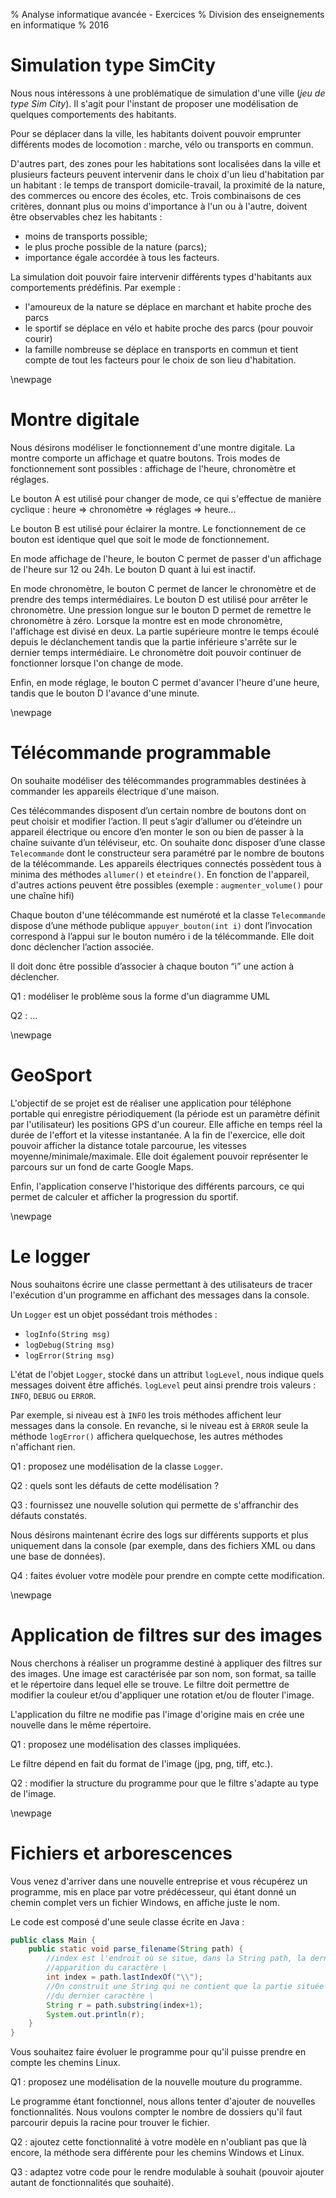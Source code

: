 % Analyse informatique avancée - Exercices
% Division des enseignements en informatique
% 2016


# Simulation type SimCity #

Nous nous intéressons à une problématique de simulation d'une ville (*jeu de type Sim City*). Il s'agit pour l'instant de proposer une modélisation de quelques comportements des habitants. 

Pour se déplacer dans la ville, les habitants doivent pouvoir emprunter différents modes de locomotion : marche, vélo ou transports en commun. 

D'autres part, des zones pour les habitations sont localisées dans la ville et plusieurs facteurs peuvent intervenir dans le choix d'un lieu d'habitation par un habitant : le temps de transport domicile-travail, la proximité de la nature, des commerces ou encore des écoles, etc.  Trois combinaisons de ces critères, donnant plus ou moins d'importance à l'un ou à l'autre, doivent être observables chez les habitants :
 
* moins de transports possible;
* le plus proche possible de la nature (parcs);
* importance égale accordée à tous les facteurs.

La simulation doit pouvoir faire intervenir différents types d'habitants aux comportements prédéfinis. Par exemple :

* l'amoureux de la nature se déplace en marchant et habite proche des parcs
* le sportif se déplace en vélo et habite proche des parcs (pour pouvoir courir)
* la famille nombreuse se déplace en transports en commun et tient compte de tout les facteurs pour le choix de son lieu d'habitation.


\newpage

# Montre digitale #

Nous désirons modéliser le fonctionnement d'une montre digitale. La montre comporte un affichage et quatre boutons. Trois modes de fonctionnement sont possibles : affichage de l'heure, chronomètre et réglages.

Le bouton A est utilisé pour changer de mode, ce qui s'effectue de manière cyclique : heure => chronomètre => réglages => heure...

Le bouton B est utilisé pour éclairer la montre. Le fonctionnement de ce bouton est identique quel que soit le mode de fonctionnement.

En mode affichage de l'heure, le bouton C permet de passer d'un affichage de l'heure sur 12 ou 24h. Le bouton D quant à lui est inactif.

En mode chronomètre, le bouton C permet de lancer le chronomètre et de prendre des temps intermédiaires. Le bouton D est utilisé pour arrêter le chronomètre. Une pression longue sur le bouton D permet de remettre le chronomètre à zéro. Lorsque la montre est en mode chronomètre, l'affichage est divisé en deux. La partie supérieure montre le temps écoulé depuis le déclanchement tandis que la partie inférieure s'arrête sur le dernier temps intermédiaire. Le chronomètre doit pouvoir continuer de fonctionner lorsque l'on change de mode.

Enfin, en mode réglage, le bouton C permet d'avancer l'heure d'une heure, tandis que le bouton D l'avance d'une minute.


\newpage

# Télécommande programmable #

On souhaite modéliser des télécommandes programmables destinées à commander les appareils électrique d'une maison.

Ces télécommandes disposent d’un certain nombre de boutons dont on peut choisir et modifier l’action.  Il peut s’agir d’allumer ou d’éteindre un appareil électrique ou encore d’en monter le son ou bien de passer à la chaîne suivante d’un téléviseur, etc. On  souhaite  donc  disposer  d’une  classe `Telecommande` dont  le  constructeur  sera paramétré  par  le  nombre  de  boutons  de  la  télécommande.   Les  appareils  électriques connectés possèdent tous à minima des méthodes `allumer()` et `eteindre()`. En fonction de l'appareil, d'autres actions peuvent être possibles (exemple : `augmenter_volume()` pour une chaîne hifi)

Chaque  bouton d'une télécommande est  numéroté  et  la  classe `Telecommande` dispose d’une méthode publique `appuyer_bouton(int i)` dont l’invocation correspond à  l’appui  sur  le  bouton  numéro i de  la  télécommande. Elle  doit  donc déclencher l’action associée.

Il  doit  donc  être  possible  d’associer  à  chaque  bouton  “i”  une action  à  déclencher.

Q1 : modéliser le problème sous la forme d'un diagramme UML

Q2 : ...


\newpage

# GeoSport #

L'objectif de se projet est de réaliser une application pour téléphone portable qui enregistre périodiquement (la période est un paramètre définit par l'utilisateur) les positions GPS d'un coureur. Elle affiche en temps réel la durée de l'effort et la vitesse instantanée. A la fin de l'exercice, elle doit pouvoir afficher la distance totale parcourue, les vitesses moyenne/minimale/maximale. Elle doit également pouvoir représenter le parcours sur un fond de carte Google Maps.

Enfin, l'application conserve l'historique des différents parcours, ce qui permet de calculer et afficher la progression du sportif.


\newpage

# Le logger #

Nous souhaitons écrire une classe permettant à des utilisateurs de tracer l'exécution d'un programme en affichant des messages dans la console.

Un `Logger` est un objet possédant trois méthodes :

* `logInfo(String msg)`
* `logDebug(String msg)`
* `logError(String msg)`

L'état de l'objet `Logger`, stocké dans un attribut `logLevel`, nous indique quels messages doivent être affichés. `logLevel` peut ainsi prendre trois valeurs : `INFO`, `DEBUG` ou `ERROR`.

Par exemple, si niveau est à `INFO` les trois méthodes affichent leur messages dans la console. En revanche, si le niveau est à `ERROR` seule la méthode `logError()` affichera quelquechose, les autres méthodes n'affichant rien.

Q1 : proposez une modélisation de la classe `Logger`.

Q2 : quels sont les défauts de cette modélisation ?

Q3 : fournissez une nouvelle solution qui permette de s'affranchir des défauts constatés.

Nous désirons maintenant écrire des logs sur différents supports et plus uniquement dans la console (par exemple, dans des fichiers XML ou dans une base de données).

Q4 : faites évoluer votre modèle pour prendre en compte cette modification.



\newpage

# Application de filtres sur des images #

Nous cherchons à réaliser un programme destiné à appliquer des filtres sur des images. Une image est caractérisée par son nom, son format, sa taille et le répertoire dans lequel elle se trouve. Le filtre doit permettre de modifier la couleur et/ou d'appliquer une rotation et/ou de flouter l'image.

L'application du filtre ne modifie pas l'image d'origine mais en crée une nouvelle dans le même répertoire.

Q1 : proposez une modélisation des classes impliquées.

Le filtre dépend en fait du format de l'image (jpg, png, tiff, etc.).

Q2 : modifier la structure du programme pour que le filtre s'adapte au type de l'image.



\newpage

# Fichiers et arborescences #

Vous venez d'arriver dans une nouvelle entreprise et vous récupérez un programme, mis en place par votre prédécesseur, qui étant donné un chemin complet vers un fichier Windows, en affiche juste le nom.

Le code est composé d'une seule classe écrite en Java :

``` java
public class Main {
	public static void parse_filename(String path) {
		//index est l'endroit où se situe, dans la String path, la dernière
		//apparition du caractère \
		int index = path.lastIndexOf("\\"); 
		//On construit une String qui ne contient que la partie située à droite
		//du dernier caractère \
		String r = path.substring(index+1);
		System.out.println(r);
	}
}
```

Vous souhaitez faire évoluer le programme pour qu'il puisse prendre en compte les chemins Linux.

Q1 : proposez une modélisation de la nouvelle mouture du programme.

Le programme étant fonctionnel, nous allons tenter d'ajouter de nouvelles fonctionnalités. Nous voulons compter le nombre de dossiers qu'il faut parcourir depuis la racine pour trouver le fichier.

Q2 : ajoutez cette fonctionnalité à votre modèle en n'oubliant pas que là encore, la méthode sera différente pour les chemins Windows et Linux.

Q3 : adaptez votre code pour le rendre modulable à souhait (pouvoir ajouter autant de fonctionnalités que souhaité).
